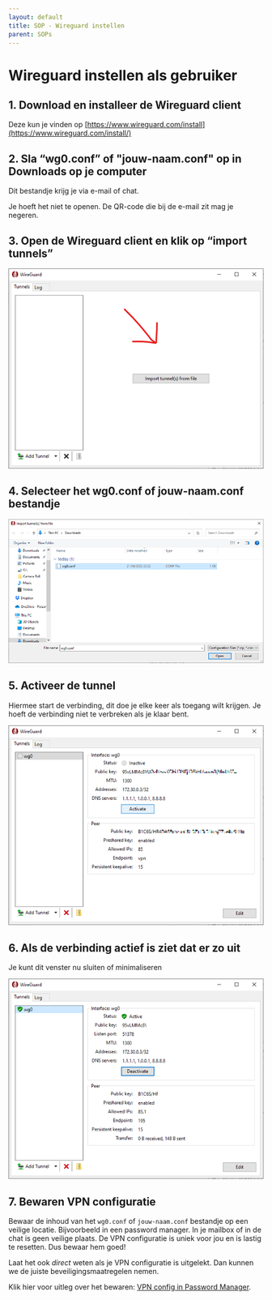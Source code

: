 ```yaml
---
layout: default
title: SOP - Wireguard instellen
parent: SOPs
---
```


# Wireguard instellen als gebruiker

## 1. Download en installeer de Wireguard client
<!-- markdown-link-check-disable -->

Deze kun je vinden op [https://www.wireguard.com/install](https://www.wireguard.com/install/)

## 2. Sla “wg0.conf” of "jouw-naam.conf" op in Downloads op je computer

Dit bestandje krijg je via e-mail of chat.

Je hoeft het niet te openen. De QR-code die bij de e-mail zit mag je negeren.

## 3. Open de Wireguard client en klik op “import tunnels”

![Wireguard Leeg](/docs/assets/images/wireguard-leeg.png)

## 4. Selecteer het wg0.conf of jouw-naam.conf bestandje

![Wireguard Open](/docs/assets/images/wireguard-open.png)

## 5. Activeer de tunnel

Hiermee start de verbinding, dit doe je elke keer als toegang wilt krijgen. Je hoeft de verbinding niet te verbreken als je klaar bent.

![Wireguard Activate](/docs/assets/images/wireguard-activate.png)

## 6. Als de verbinding actief is ziet dat er zo uit

Je kunt dit venster nu sluiten of minimaliseren

![Wireguard Actief](/docs/assets/images/wireguard-actief.png)

## 7. Bewaren VPN configuratie

Bewaar de inhoud van het `wg0.conf` of `jouw-naam.conf` bestandje op een veilige locatie.
Bijvoorbeeld in een password manager. In je mailbox of in de chat is geen veilige plaats.
De VPN configuratie is uniek voor jou en is lastig te resetten. Dus bewaar hem goed!

Laat het ook *direct* weten als je VPN configuratie is uitgelekt. Dan kunnen we de juiste
beveiligingsmaatregelen nemen.

Klik hier voor uitleg over het bewaren: [VPN config in Password Manager](/sops/wireguard-pm-nl.html).
<!-- markdown-link-check-enable -->
